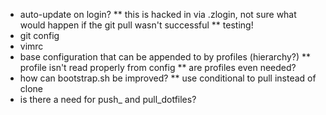 * auto-update on login?
** this is hacked in via .zlogin, not sure what would happen if the git pull wasn't successful
** testing!
* git config
* vimrc
* base configuration that can be appended to by profiles (hierarchy?)
** profile isn't read properly from config
** are profiles even needed?
* how can bootstrap.sh be improved?
** use conditional to pull instead of clone
* is there a need for push_ and pull_dotfiles?

